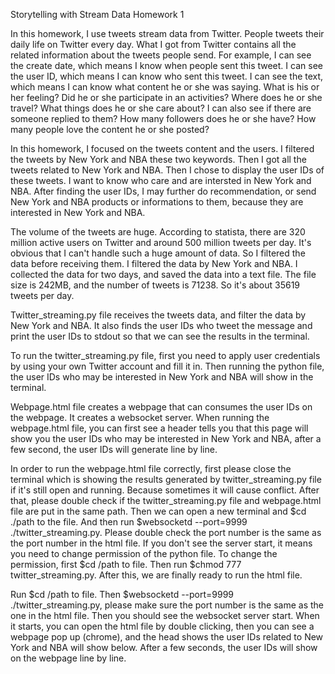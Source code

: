 Storytelling with Stream Data Homework 1

In this homework, I use tweets stream data from Twitter. People tweets their daily life on 
Twitter every day. What I got from Twitter contains all the related information about the 
tweets people send. For example, I can see the create date, which means I know when people
sent this tweet. I can see the user ID, which means I can know who sent this tweet. I can 
see the text, which means I can know what content he or she was saying. What is his or her
feeling? Did he or she participate in an activities? Where does he or she travel? What
things does he or she care about? I can also see if there are someone replied to them?
How many followers does he or she have? How many people love the content he or she posted?

In this homework, I focused on the tweets content and the users. I filtered the tweets by
New York and NBA these two keywords. Then I got all the tweets related to New York and 
NBA. Then I chose to display the user IDs of these tweets. I want to know who care and are
intersted in New York and NBA. After finding the user IDs, I may further do recommendation,
or send New York and NBA products or informations to them, because they are interested in 
New York and NBA. 

The volume of the tweets are huge. According to statista, there are 320 million active users
on Twitter and around 500 million tweets per day. It's obvious that I can't handle such
a huge amount of data. So I filtered the data before receiving them. I filtered the data
by New York and NBA. I collected the data for two days, and saved the data into a text file.
The file size is 242MB, and the number of tweets is 71238. So it's about 35619 tweets per day.

Twitter_streaming.py file receives the tweets data, and filter the data by New York and NBA.
It also finds the user IDs who tweet the message and print the user IDs to stdout so that
we can see the results in the terminal.

To run the twitter_streaming.py file, first you need to apply user credentials by using 
your own Twitter account and fill it in. Then running the python file, the user IDs who
may be interested in New York and NBA will show in the terminal.

Webpage.html file creates a webpage that can consumes the user IDs on the webpage. It creates
a websocket server. When running the webpage.html file, you can first see a header tells 
you that this page will show you the user IDs who may be interested in New York and NBA, 
after a few second, the user IDs will generate line by line.

In order to run the webpage.html file correctly, first please close the terminal which is 
showing the results generated by twitter_streaming.py file if it's still open and running. 
Because sometimes it will cause conflict. After that, please double check if the
twitter_streaming.py file and webpage.html file are put in the same path. Then we can open
a new terminal and $cd ./path to the file. And then run 
$websocketd --port=9999 ./twitter_streaming.py. Please double check the port number is the 
same as the port number in the html file. If you don't see the server start, it means you 
need to change permission of the python file. To change the permission, first 
$cd /path to file. Then run $chmod 777 twitter_streaming.py. After this, we are finally 
ready to run the html file.

Run $cd /path to file. Then $websocketd --port=9999 ./twitter_streaming.py, please make sure
the port number is the same as the one in the html file. Then you should see the websocket 
server start. When it starts, you can open the html file by double clicking, then you can 
see a webpage pop up (chrome), and the head shows the user IDs related to New York and 
NBA will show below. After a few seconds, the user IDs will show on the webpage line by line.

